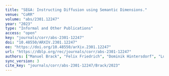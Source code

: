 ```yaml
---
title: "SEGA: Instructing Diffusion using Semantic Dimensions."
venue: "CoRR"
volume: "abs/2301.12247"
year: "2023"
type: "Informal and Other Publications"
access: "open"
key: "journals/corr/abs-2301-12247"
doi: "10.48550/ARXIV.2301.12247"
ee: "https://doi.org/10.48550/arXiv.2301.12247"
url: "https://dblp.org/rec/journals/corr/abs-2301-12247"
authors: ["Manuel Brack", "Felix Friedrich", "Dominik Hintersdorf", "Lukas Struppek", "Patrick Schramowski", "Kristian Kersting"]
sync_version: 3
cite_key: "journals/corr/abs-2301-12247/Brack/2023"
---
```

